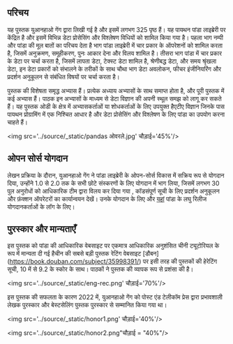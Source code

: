 ## परिचय

यह पुस्तक युआनहाओ गेंग द्वारा लिखी गई है और इसमें लगभग 325 पृष्ठ हैं। यह पायथन पांडा लाइब्रेरी पर केंद्रित है और इसमें विभिन्न डेटा प्रोसेसिंग और विश्लेषण विधियों को शामिल किया गया है। पहला भाग नम्पी और पांडा की मूल बातों का परिचय देता है भाग पांडा लाइब्रेरी में चार प्रकार के ऑपरेशनों को शामिल करता है, जिसमें अनुक्रमण, समूहीकरण, पुनः आकार देना और विलय शामिल है। तीसरा भाग पांडा में चार प्रकार के डेटा पर चर्चा करता है, जिसमें लापता डेटा, टेक्स्ट डेटा शामिल है, श्रेणीबद्ध डेटा, और समय श्रृंखला डेटा, इन डेटा प्रकारों को संभालने के तरीकों के साथ चौथा भाग डेटा अवलोकन, फीचर इंजीनियरिंग और प्रदर्शन अनुकूलन से संबंधित विषयों पर चर्चा करता है।

पुस्तक की विशेषता समृद्ध अभ्यास हैं। प्रत्येक अध्याय अभ्यासों के साथ समाप्त होता है, और पूरी पुस्तक में कई अभ्यास हैं। पाठक इन अभ्यासों के माध्यम से डेटा विज्ञान की अपनी स्थूल समझ को लागू कर सकते हैं। यह पुस्तक ओडी के क्षेत्र में अभ्यासकर्ताओं या शोधकर्ताओं के लिए उपयुक्त हैएटीए विज्ञान जिनके पास पायथन प्रोग्रामिंग में एक निश्चित आधार है और डेटा प्रोसेसिंग और विश्लेषण के लिए पांडा का उपयोग करना चाहते हैं।

<img src='../source/_static/pandas ओवरले.jpg' चौड़ाई='45%'/>

## ओपन सोर्स योगदान

लेखन प्रक्रिया के दौरान, युआनहाओ गेंग ने पांडा लाइब्रेरी के ओपन-सोर्स विकास में सक्रिय रूप से योगदान दिया, उन्होंने 1.0 से 2.0 तक के सभी छोटे संस्करणों के लिए योगदान में भाग लिया, जिसमें लगभग 30 पुल अनुरोधों को आधिकारिक टीम द्वारा विलय कर दिया गया , कॉडसंपूर्ण सूची के लिए प्रदर्शन अनुकूलन और फ़ंक्शन ऑपरेटरों का कार्यान्वयन देखें। उनके योगदान के लिए और [यहां](https://pandas.pydata.org/docs/search.html?q=yuanhao) पांडा के लघु रिलीज योगदानकर्ताओं के लॉग के लिए।

## पुरस्कार और मान्यताएँ

इस पुस्तक को पांडा की आधिकारिक वेबसाइट पर एकमात्र आधिकारिक अनुशंसित चीनी ट्यूटोरियल के रूप में मान्यता दी गई हैचीन की सबसे बड़ी पुस्तक रेटिंग वेबसाइट [डौबन] (https://book.douban.com/subject/35998391/) पर इसी तरह की पुस्तकों की हेरेटिंग सूची, 10 में से 9.2 के स्कोर के साथ। पाठकों ने पुस्तक की व्यापक रूप से प्रशंसा की है।

<img src='../source/_static/eng-rec.png' चौड़ाई='70%'/>

इस पुस्तक की सफलता के कारण 2022 में, युआनहाओ गेंग को पोस्ट एंड टेलीकॉम प्रेस द्वारा प्रभावशाली लेखक पुरस्कार और बेस्टसेलिंग पुस्तक पुरस्कार से सम्मानित किया गया था।

<img src='../source/_static/honor1.png' चौड़ाई='40%'/>

<img src='../source/_static/honor2.png"चौड़ाई = "40%"/>